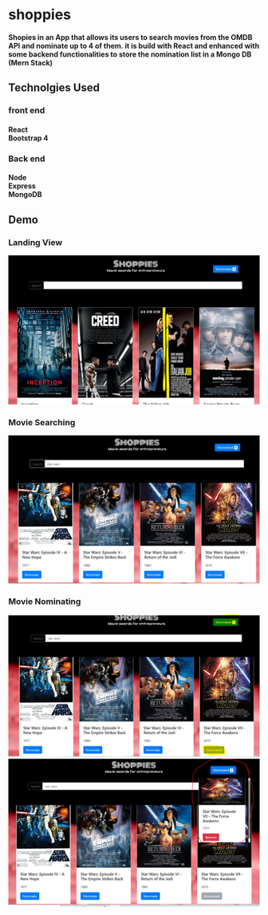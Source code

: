 # shoppies

#### Shopies in an App that allows its users to search movies from the OMDB API and nominate up to 4 of them. it is build with React and enhanced with some backend functionalities to store the nomination list in a Mongo DB (Mern Stack)

## Technolgies Used

### front end

#### React <br/> Bootstrap 4

### Back end

#### Node <br/> Express <br/> MongoDB

## Demo

### Landing View

![Landing view](./md__images/landing.JPG)

### Movie Searching

![Searching](./md__images/searching.JPG)

### Movie Nominating

![nominated](./md__images/nominated.JPG)
![nominated list](./md__images/nomList.JPG)
